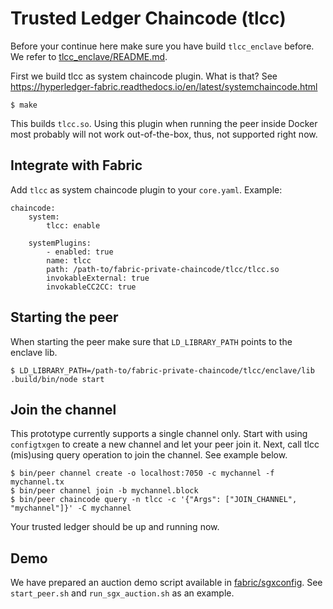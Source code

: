 <!---
Licensed under Creative Commons Attribution 4.0 International License
https://creativecommons.org/licenses/by/4.0/
--->
# Trusted Ledger Chaincode (tlcc)

Before your continue here make sure you have build ``tlcc_enclave`` before.
We refer to [tlcc_enclave/README.md](../tlcc_enclave).

First we build tlcc as system chaincode plugin. What is that? See
https://hyperledger-fabric.readthedocs.io/en/latest/systemchaincode.html

    $ make

This builds `tlcc.so`. Using this plugin when running the peer inside
Docker most probably will not work out-of-the-box, thus, not supported
right now.

## Integrate with Fabric

Add `tlcc` as system chaincode plugin to your `core.yaml`. Example:

```
chaincode:
    system:
        tlcc: enable

    systemPlugins:
        - enabled: true
        name: tlcc
        path: /path-to/fabric-private-chaincode/tlcc/tlcc.so
        invokableExternal: true
        invokableCC2CC: true
```

## Starting the peer

When starting the peer make sure that `LD_LIBRARY_PATH` points to the enclave lib.

    $ LD_LIBRARY_PATH=/path-to/fabric-private-chaincode/tlcc/enclave/lib .build/bin/node start

## Join the channel

This prototype currently supports a single channel only. Start with using
`configtxgen` to create a new channel and let your peer join it. Next,
call tlcc (mis)using query operation to join the channel. See example
below.

    $ bin/peer channel create -o localhost:7050 -c mychannel -f mychannel.tx
    $ bin/peer channel join -b mychannel.block
    $ bin/peer chaincode query -n tlcc -c '{"Args": ["JOIN_CHANNEL", "mychannel"]}' -C mychannel

Your trusted ledger should be up and running now.


## Demo

We have prepared an auction demo script available in [fabric/sgxconfig](../fabric/sgxconfig/demo).
See `start_peer.sh` and `run_sgx_auction.sh` as an example.
